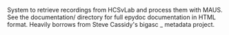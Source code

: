 System to retrieve recordings from HCSvLab and process them with MAUS. See the documentation/ directory for full epydoc documentation in HTML format. Heavily borrows from Steve Cassidy's bigasc _ metadata project.
